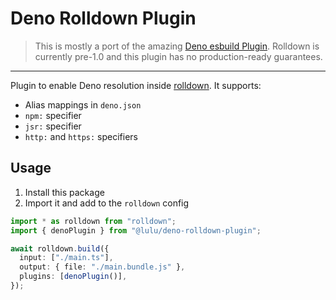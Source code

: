 # Deno Rolldown Plugin

> This is mostly a port of the amazing
> [Deno esbuild Plugin](https://github.com/denoland/deno-esbuild-plugin).
> Rolldown is currently pre-1.0 and this plugin has no production-ready
> guarantees.

---

Plugin to enable Deno resolution inside [rolldown](https://rolldown.rs/). It
supports:

- Alias mappings in `deno.json`
- `npm:` specifier
- `jsr:` specifier
- `http:` and `https:` specifiers

## Usage

1. Install this package
2. Import it and add to the `rolldown` config

```ts
import * as rolldown from "rolldown";
import { denoPlugin } from "@lulu/deno-rolldown-plugin";

await rolldown.build({
  input: ["./main.ts"],
  output: { file: "./main.bundle.js" },
  plugins: [denoPlugin()],
});
```
